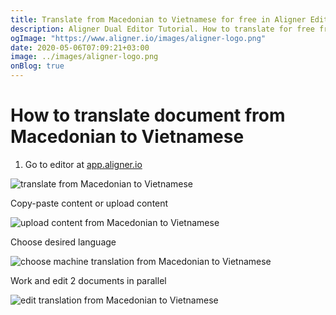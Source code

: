 ```yaml
---
title: Translate from Macedonian to Vietnamese for free in Aligner Editor
description: Aligner Dual Editor Tutorial. How to translate for free from Macedonian to Vietnamese. Aligner is multilingual document management platform. 
ogImage: "https://www.aligner.io/images/aligner-logo.png"
date: 2020-05-06T07:09:21+03:00
image: ../images/aligner-logo.png
onBlog: true
---
```


# How to translate document from Macedonian to Vietnamese

1. Go to editor at [app.aligner.io](https://app.aligner.io "Aligner App web page")

![translate from Macedonian to Vietnamese](../aligner-blank-editor.png "translate from Macedonian to Vietnamese")

Copy-paste content or upload content

![upload content from Macedonian to Vietnamese](../aligner-uploaded-document.png "upload content from Macedonian to Vietnamese")

Choose desired language

![choose machine translation from Macedonian to Vietnamese](../aligner-language-dropdown.png "choose machine translation from Macedonian to Vietnamese")

Work and edit 2 documents in parallel

![edit translation from Macedonian to Vietnamese](../aligner-double-sitded-editor.png "edit translation from Macedonian to Vietnamese")

